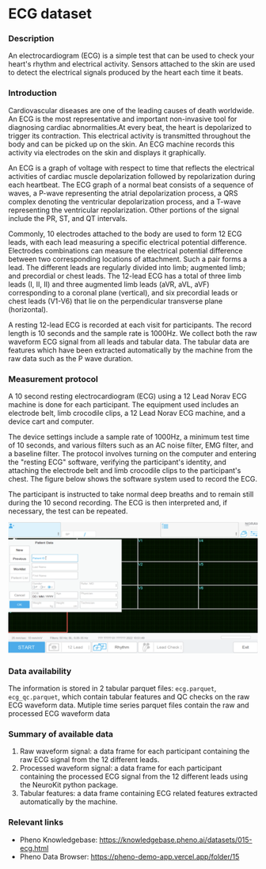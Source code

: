 # ECG dataset  

### Description 

An electrocardiogram (ECG) is a simple test that can be used to check your heart's rhythm and electrical activity. Sensors attached to the skin are used to detect the electrical signals produced by the heart each time it beats.

### Introduction

Cardiovascular diseases are one of the leading causes of death worldwide. An ECG is the most representative and important non-invasive tool for diagnosing cardiac abnormalities.At every beat, the heart is depolarized to trigger its contraction. This electrical activity is transmitted throughout the body and can be picked up on the skin. An ECG machine records this activity via electrodes on the skin and displays it graphically.

An ECG is a graph of voltage with respect to time that reflects the electrical activities of cardiac muscle depolarization followed by repolarization during each heartbeat. The ECG graph of a normal beat consists of a sequence of waves, a P-wave representing the atrial depolarization process, a QRS complex denoting the ventricular depolarization process, and a T-wave representing the ventricular repolarization. Other portions of the signal include the PR, ST, and QT intervals. 

Commonly, 10 electrodes attached to the body are used to form 12 ECG leads, with each lead measuring a specific electrical potential difference. Electrodes combinations can measure the electrical potential difference between two corresponding locations of attachment. Such a pair forms a lead. The different leads are regularly divided into limb; augmented limb; and precordial or chest leads. The 12-lead ECG has a total of three limb leads (I, II, II) and three augmented limb leads (aVR, aVL, aVF) corresponding to a coronal plane (vertical), and six precordial leads or chest leads (V1-V6) that lie on the perpendicular transverse plane (horizontal).

A resting 12-lead ECG is recorded at each visit for participants. The record length is 10 seconds and the sample rate is 1000Hz. We collect both the raw waveform ECG signal from all leads and tabular data. The tabular data are features which have been extracted automatically by the machine from the raw data such as the P wave duration.

### Measurement protocol 
<!-- long measurment protocol for the data browser -->
A 10 second resting electrocardiogram (ECG) using a 12 Lead Norav ECG machine is done for each participant. The equipment used includes an electrode belt, limb crocodile clips, a 12 Lead Norav ECG machine, and a device cart and computer. 

The device settings include a sample rate of 1000Hz, a minimum test time of 10 seconds, and various filters such as an AC noise filter, EMG filter, and a baseline filter. The protocol involves turning on the computer and entering the "resting ECG" software, verifying the participant's identity, and attaching the electrode belt and limb crocodile clips to the participant's chest. The figure below shows the software system used to record the ECG.

The participant is instructed to take normal deep breaths and to remain still during the 10 second recording. The ECG is then interpreted and, if necessary, the test can be repeated.

![ecg info](ecg_info.png)

### Data availability 
<!-- for the example notebooks -->
The information is stored in 2 tabular parquet files: `ecg.parquet`, `ecg_qc.parquet`, which contain tabular features and QC checks on the raw ECG waveform data. Mutiple time series parquet files contain the raw and processed ECG waveform data

### Summary of available data 
<!-- for the data browser -->
1. Raw waveform signal: a data frame for each participant containing the raw ECG signal from the 12 different leads.
2. Processed waveform signal: a data frame for each participant containing the processed ECG signal from the 12 different leads using the NeuroKit python package.
3. Tabular features: a data frame containing ECG related features extracted automatically by the machine.

### Relevant links

* Pheno Knowledgebase: https://knowledgebase.pheno.ai/datasets/015-ecg.html
* Pheno Data Browser: https://pheno-demo-app.vercel.app/folder/15
